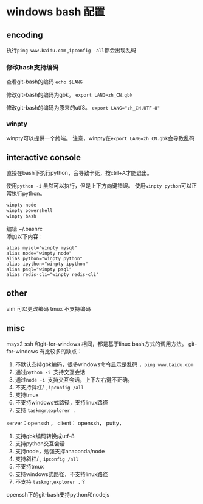 # windows bash 配置


## encoding

执行`ping www.baidu.com` ,`ipconfig -all`都会出现乱码


### 修改bash支持编码
查看git-bash的编码
`echo $LANG`

修改git-bash的编码为gbk。
`export LANG=zh_CN.gbk`

修改git-bash的编码为原来的utf8。
`export LANG="zh_CN.UTF-8"`

### winpty
winpty可以提供一个终端。
注意，winpty在`export LANG=zh_CN.gbk`会导致乱码

## interactive console

直接在bash下执行python，会导致卡死，按ctrl+A才能退出。

使用`python -i` 虽然可以执行，但是上下方向键错误。
使用`winpty python`可以正常执行python。

``` bash
winpty node
winpty powershell
winpty bash


```

编辑 ~/.bashrc  
添加以下内容：
``` 
alias mysql="winpty mysql"
alias node="winpty node"
alias python="winpty python"
alias ipython="winpty ipython"
alias psql="winpty psql"
alias redis-cli="winpty redis-cli"
```
## other 
vim 可以更改编码
tmux 不支持编码


## misc

msys2 ssh 和git-for-windows 相同，都是基于linux bash方式的调用方法。
git-for-windows 有比较多的缺点：
1. 不默认支持gbk编码，很多windows命令显示是乱码 ，`ping www.baidu.com`
2. 通过`python -i `支持交互会话
3. 通过`node -i `支持交互会话，上下左右键不正确。
4. 不支持斜杠/ , `ipconfig /all`
5. 支持tmux
6. 不支持windows式路径，支持linux路径
7. 支持 `taskmgr`,`explorer .`

server：openssh ， client： openssh， putty，
1. 支持gbk编码转换成utf-8 
2. 支持python交互会话
3. 支持node，勉强支撑anaconda/node
4. 支持斜杠/ , `ipconfig /all`
5. 不支持tmux
6. 支持windows式路径，不支持linux路径
7. 不支持 `taskmgr`,`explorer .`？

openssh下的git-bash支持python和nodejs

